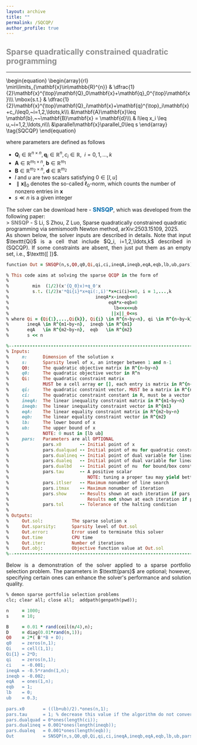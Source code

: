 ```yaml
---
layout: archive
title: ""   
permalink: /SQCQP/
author_profile: true
---
```


<style>
a:link {
  text-decoration: none;
}

a:visited {
  text-decoration: none;
}

a:hover {
  text-decoration: underline;
}

a:active {
  text-decoration: underline;
}
</style>

 

##  <span style="color:#8C8C8C"> Sparse quadratically constrained quadratic programming </span> 
---
\begin{equation}
\begin{array}{rl}
\min\limits_{\mathbf{x}\in\mathbb{R}^{n}} &  \dfrac{1}{2}\mathbf{x}^{\top}\mathbf{Q}_0\mathbf{x}+\mathbf{q}_0^{\top}\mathbf{x}\\\\\\
\mbox{s.t.} & \dfrac{1}{2}\mathbf{x}^{\top}\mathbf{Q}_i\mathbf{x}+\mathbf{q}^{\top}_i\mathbf{x}+c_i\leq0,~i=1,2,\ldots,k\\\\\\
&\mathbf{A}\mathbf{x}\leq \mathbf{b},~~\mathbf{B}\mathbf{x} = \mathbf{d}\\\\\\
& l\leq x_i \leq u,~i=1,2,\ldots,n\\\\\\
&\parallel\mathbf{x}\parallel_0\leq s
\end{array} \tag{SQCQP}
\end{equation}

where parameters are defined as follows
- $\mathbf{Q}_i\in\mathbb{R}^{n\times n}, \mathbf{q}_i\in\mathbb{R}^{n}, c_i\in\mathbb{R},~~i=0,1,\ldots,k$
- $\mathbf{A}\in\mathbb{R}^{m_1\times n}$, $\mathbf{b}\in\mathbb{R}^{m_1}$
- $\mathbf{B}\in\mathbb{R}^{m_2\times n}$, $\mathbf{d}\in\mathbb{R}^{m_2}$
- $l$ and $u$ are two scalars satisfying $0\in[l, u]$
- $\parallel\mathbf{x}\parallel_0$ denotes the so-called $\ell_0$-norm, which counts the number of nonzero entries in $\mathbf{x}$
- $s\ll n$ is a given integer
         
<!--## <span style="color:#8C8C8C"> The solver and its demonstration </span> 
--- -->
<div style="text-align:justify;">
The solver can be download here - <a style="font-size: 16px; font-weight: bold;color:#006DB0" href="https://github.com/ShenglongZhou/SNSQP" target="_blank">SNSQP</a>, which  
was developed from the following paper:</div>
> <b style="font-size:14px;color:#777777">SNSQP</b> - <span style="font-size: 14px"> S Li, S  Zhou, Z  Luo, Sparse quadratically constrained quadratic programming via semismooth Newton method, arXiv:2503.15109, 2025. </span>

<!-- <a style="font-size: 14px;color:#000000" href="https://arxiv.org/abs/2503.15109" target="_blank"> S Li, S  Zhou, Z  Luo, Sparse quadratically constrained quadratic programming via semismooth Newton method, *arXiv:2503.15109*, 2025.</a> -->

<div style="text-align:justify;">
As shown below, the solver inputs are described in details. Note that input $\texttt{Qi}$ is a cell that include $Q_i, i=1,2,\ldots,k$ described in (SQCQP). If some constraints are absent, then just put them as an empty set, i.e.,  $\texttt{[ ]}$.
</div>

<p style="line-height: 1;"></p>

```ruby
function Out = SNSQP(n,s,Q0,q0,Qi,qi,ci,ineqA,ineqb,eqA,eqb,lb,ub,pars)

% This code aims at solving the sparse QCQP in the form of
%
%         min  (1/2)(x'{Q_0}x)+q_0'x  
%         s.t. (1/2)x'*Qi{i}*x+qi(:,i)'*x+ci(i)<=0, i = 1,...,k 
%                                 ineqA*x-ineqb<=0 
%                                      eqA*x-eqb=0 
%                                        lb<=x<=ub 
%                                       ||x||_0<=s 
% where Qi = {Qi{1},...,Qi{k}}, Qi{i} \in R^{n-by-n}, qi \in R^{n-by-k},  ci \in R^{k}
%       ineqA \in R^{m1-by-n},  ineqb \in R^{m1} 
%       eqA   \in R^{m2-by-n},  eqb   \in R^{m2}
%       s << n

%---------------------------------------------------------------------------------------------------           
% Inputs:
%     n:      Dimension of the solution x                                             (required)
%     s:      Sparsity level of x, an integer between 1 and n-1                       (required)
%     Q0:     The quadratic objective matrix in R^{n-by-n}                            (required)        
%     q0:     The quadratic objective vector in R^n                                   (required)
%     Qi:     The quadratic constraint matrix                                         (optional) 
%             MUST be a cell array or [], each entry is matrix in R^{n-by-n}           
%     qi:     The quadratic constraint vector. MUST be a matrix in R^{n-by-k} or []   (optional)           
%     ci:     The quadratic constraint constant in R, must be a vector or []          (optional)
%     ineqA:  The linear inequality constraint matrix in R^{m1-by-n}   or []          (optional)
%     ineqb:  The linear inequality constraint vector in R^{m1}        or []          (optional)
%     eqA:    The linear equality constraint matrix in R^{m2-by-n}     or []          (optional)
%     eqb:    The linear equality constraint vector in R^{m2}          or []          (optional)
%     lb:     The lower bound of x                                                    (optional)
%     ub:     The upper bound of x                                                    (optional)
%             NOTE: 0 must in [lb ub]
%     pars:   Parameters are all OPTIONAL
%             pars.x0       -- Initial point of x                                     (default zeros(n,1))
%             pars.dualquad -- Initial point of mu for quadratic constraints          (default zeros(k,1))
%             pars.dualineq -- Initial point of dual variable for linear inequalities (default zeros(m1,1))
%             pars.dualeq   -- Initial point of dual variable for linear equalities   (default zeros(m2,1))
%             pars.dualbd   -- Initial point of nu  for bound/box constraints         (default zeros(n,1))
%             pars.tau      -- A positive scalar                                      (default 1)
%                              NOTE: tuning a proper tau may yield better solutions     
%             pars.itlser   -- Maximum nonumber of line search                        (default 5)
%             pars.itmax    -- Maximum nonumber of iteration                          (default 10000)
%             pars.show     -- Results shown at each iteration if pars.show=1         (default 1)
%                              Results not shown at each iteration if pars.show=0
%             pars.tol      -- Tolerance of the halting condition                     (default 1e-6)
%
% Outputs:
%     Out.sol:           The sparse solution x
%     Out.sparsity:      Sparsity level of Out.sol
%     Out.error:         Error used to terminate this solver
%     Out.time           CPU time
%     Out.iter:          Number of iterations
%     Out.obj:           Objective function value at Out.sol
%---------------------------------------------------------------------------------------------------
```

<div style="text-align:justify;">
Below is a demonstration of the solver applied to a sparse portfolio selection problem. The parameters in $\texttt{pars}$ are optional; however, specifying certain ones can enhance the solver's performance and solution quality.
</div>

<p style="line-height: 1;"></p>

```ruby
% demon sparse portfolio selection problems
clc; clear all; close all;  addpath(genpath(pwd));

n     = 1000;
s     = 10;

B     = 0.01 * rand(ceil(n/4),n);
D     = diag(0.01*rand(n,1));
Q0    = 2*( B'*B + D);
q0    = zeros(n,1); 
Qi    = cell(1,1);
Qi{1} = 2*D;
qi    = zeros(n,1);
ci    = -0.001;
ineqA = -0.5*randn(1,n);
ineqb = -0.002;
eqA   = ones(1,n);
eqb   = 1;
lb    = 0;
ub    = 0.3;
    
pars.x0       = ((lb+ub)/2).*ones(n,1);
pars.tau      = 1; % decrease this value if the algorithm do not converge
pars.dualquad = 0*ones(length(ci));
pars.dualineq = 0.001*ones(length(ineqb)); 
pars.dualeq   = 0.001*ones(length(eqb));
Out           = SNSQP(n,s,Q0,q0,Qi,qi,ci,ineqA,ineqb,eqA,eqb,lb,ub,pars);
```
 
